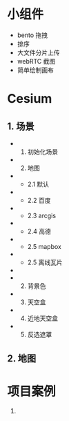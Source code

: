 
# 小组件
- bento 拖拽
- 排序
- 大文件分片上传
- webRTC 截图
- 简单绘制画布

# Cesium
## 1. 场景
- 1. 初始化场景
- 2. 地图
-  - 2.1 默认
-  - 2.2 百度
-  - 2.3 arcgis
-  - 2.4 高德
-  - 2.5 mapbox
-  - 2.5 离线瓦片
- 
- 2. 背景色
- 3. 天空盒
- 4. 近地天空盒
- 5. 反选遮罩
## 2. 地图




# 项目案例

1. 



